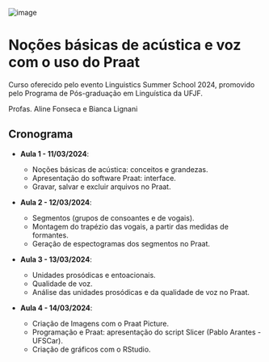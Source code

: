 ![image](https://github.com/Alineafon/Curso-Praat---LIS-UFJF-2024-/assets/63132876/3deb01c1-bb6a-4ef4-b367-1ca4774aa129)

# Noções básicas de acústica e voz com o uso do Praat
Curso oferecido pelo evento Linguistics Summer School 2024, promovido pelo Programa de Pós-graduação em Linguística da UFJF.

Profas. Aline Fonseca e Bianca Lignani

## Cronograma
- **Aula 1 - 11/03/2024**:
     - Noções básicas de acústica: conceitos e grandezas.
     - Apresentação do software Praat: interface.
     - Gravar, salvar e excluir arquivos no Praat.

- **Aula 2 - 12/03/2024**:
    - Segmentos (grupos de consoantes e de vogais).
    - Montagem do trapézio das vogais, a partir das medidas de formantes.
    - Geração de espectogramas dos segmentos no Praat.
      
- **Aula 3 - 13/03/2024**:
   - Unidades prosódicas e entoacionais.
   - Qualidade de voz.
   - Análise das unidades prosódicas e da qualidade de voz no Praat.

- **Aula 4 - 14/03/2024**:
    - Criação de Imagens com o Praat Picture.
    - Programação e Praat: apresentação do script Slicer (Pablo Arantes - UFSCar).
    - Criação de gráficos com o RStudio.

